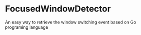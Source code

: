 # FocusedWindowDetector
An easy way to retrieve the window switching event based on Go programing language
